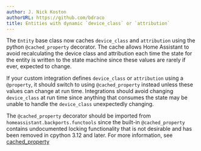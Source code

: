 ```yaml
---
author: J. Nick Koston
authorURL: https://github.com/bdraco
title: Entities with dynamic `device_class` or `attribution`
---
```


The `Entity` base class now caches `device_class` and `attribution` using the python `@cached_property` decorator. The cache allows Home Assistant to avoid recalculating the device class and attribution each time the state for the entity is written to the state machine since these values are rarely if ever, expected to change.

If your custom integration defines `device_class` or `attribution` using a `@property`, it should switch to using `@cached_property` instead unless these values can change at run time. Integrations should avoid changing `device_class` at run time since anything that consumes the state may be unable to handle the `device_class` unexpectedly changing.

The `@cached_property` decorator should be imported from `homeassistant.backports.functools` since the built-in `@cached_property` contains undocumented locking functionality that is not desirable and has been removed in cpython 3.12 and later. For more information, see [cached_property](https://docs.python.org/3.12/library/functools.html#functools.cached_property)